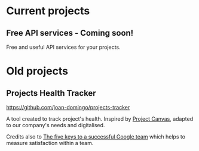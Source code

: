 # Current projects

## Free API services - Coming soon!
Free and useful API services for your projects.

# Old projects
## Projects Health Tracker 
https://github.com/joan-domingo/projects-tracker

A tool created to track project's health. Inspired by [Project Canvas](http://www.projectcanvas.dk), adapted to our company's needs and digitalised. 

Credits also to [The five keys to a successful Google team](https://www.linkedin.com/pulse/5-keys-successful-google-team-project-aristotle-julian-pawley-lkecc/) 
which helps to measure satisfaction within a team.
